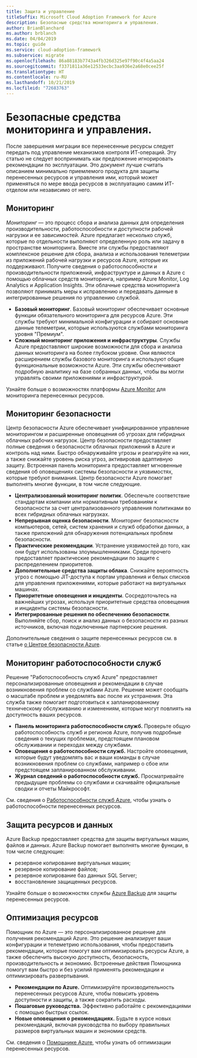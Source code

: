 ```yaml
---
title: Защита и управление
titleSuffix: Microsoft Cloud Adoption Framework for Azure
description: Безопасные средства мониторинга и управления.
author: BrianBlanchard
ms.author: brblanch
ms.date: 04/04/2019
ms.topic: guide
ms.service: cloud-adoption-framework
ms.subservice: migrate
ms.openlocfilehash: 86a88183b7743a4fb326d325e97f90c4f4a5aa24
ms.sourcegitcommit: f3371811a36e12533ecbc3aa936e2a68e0cee25f
ms.translationtype: HT
ms.contentlocale: ru-RU
ms.lasthandoff: 10/21/2019
ms.locfileid: "72683763"
---
```

# <a name="secure-monitoring-and-management-tools"></a>Безопасные средства мониторинга и управления.

После завершения миграции все перенесенные ресурсы следует передать под управление механизмов контроля ИТ-операций. Эту статью не следует воспринимать как предложение игнорировать рекомендации по эксплуатации. Это документ лучше считать описанием минимально приемлемого продукта для защиты перенесенных ресурсов и управления ими, который может применяться по мере ввода ресурсов в эксплуатацию самим ИТ-отделом или независимо от него.

## <a name="monitoring"></a>Мониторинг

*Мониторинг* — это процесс сбора и анализа данных для определения производительности, работоспособности и доступности рабочей нагрузки и ее зависимостей. Azure предлагает несколько служб, которые по отдельности выполняют определенную роль или задачу в пространстве мониторинга. Вместе эти службы предоставляют комплексное решение для сбора, анализа и использования телеметрии из приложений рабочей нагрузки и ресурсов Azure, которые их поддерживают. Получите сведения о работоспособности и производительности приложений, инфраструктуре и данных в Azure с помощью облачных средств мониторинга, например Azure Monitor, Log Analytics и Application Insights. Эти облачные средства мониторинга позволяют принимать меры к исправлению и передавать данные в интегрированные решения по управлению службой.

- **Базовый мониторинг**. Базовый мониторинг обеспечивает основные функции обязательного мониторинга для ресурсов Azure. Эти службы требуют минимальной конфигурации и собирают основные данные телеметрии, которые используются службами мониторинга уровня "Премиум".
- **Сложный мониторинг приложения и инфраструктуры**. Службы Azure предоставляют широкие возможности для сбора и анализа данных мониторинга на более глубоком уровне. Они являются расширением службы базового мониторинга и используют общие функциональные возможности Azure. Эти службы обеспечивают подробную аналитику на базе собранных данных, чтобы вы могли управлять своими приложениями и инфраструктурой.

Узнайте больше о возможностях платформы [Azure Monitor](https://docs.microsoft.com/azure/azure-monitor/overview) для мониторинга перенесенных ресурсов.

## <a name="security-monitoring"></a>Мониторинг безопасности

Центр безопасности Azure обеспечивает унифицированное управление мониторингом и расширенные оповещения об угрозах для гибридных облачных рабочих нагрузок. Центр безопасности предоставляет полные сведения о безопасности облачных приложений в Azure и контроль над ними. Быстро обнаруживайте угрозы и реагируйте на них, а также снижайте уровень риска угроз, активировав адаптивную защиту. Встроенная панель мониторинга предоставляет мгновенные сведения об оповещениях системы безопасности и уязвимостях, которые требуют внимания. Центр безопасности Azure помогает выполнять многие функции, в том числе следующие.

- **Централизованный мониторинг политик**. Обеспечьте соответствие стандартам компании или нормативным требованиям к безопасности за счет централизованного управления политиками во всех гибридных облачных нагрузках.
- **Непрерывная оценка безопасности**. Мониторинг безопасности компьютеров, сетей, систем хранения и служб обработки данных, а также приложений для обнаружения потенциальных проблем безопасности.
- **Практические рекомендации**. Устранение уязвимостей до того, как они будут использованы злоумышленниками. Среди прочего предоставляет практические рекомендации по защите с распределением приоритетов.
- **Дополнительные средства защиты облака**. Снижайте вероятность угроз с помощью JIT-доступа к портам управления и белых списков для управления приложениями, которые работают на виртуальных машинах.
- **Приоритетные оповещения и инциденты**. Сосредоточьтесь на важнейших угрозах, используя приоритетные средства оповещения и инциденты системы безопасности.
- **Интегрированные решения по обеспечению безопасности**. Выполняйте сбор, поиск и анализ данных о безопасности из разных источников, включая подключенные партнерские решения.

Дополнительные сведения о защите перенесенных ресурсов см. в статье [о Центре безопасности Azure](https://docs.microsoft.com/azure/security-center).

## <a name="service-health-monitoring"></a>Мониторинг работоспособности служб

Решение "Работоспособность служб Azure" предоставляет персонализированные оповещения и рекомендации в случае возникновения проблем со службами Azure. Решение может сообщать о масштабе проблем и уведомлять вас после их устранения. Эта служба также помогает подготовиться к запланированному техническому обслуживанию и изменениям, которые могут повлиять на доступность ваших ресурсов.

- **Панель мониторинга работоспособности служб.** Проверьте общую работоспособность служб и регионов Azure, получив подробные сведения о текущих проблемах, предстоящем плановом обслуживании и переходах между службами.
- **Оповещения о работоспособности служб.** Настройте оповещения, которые будут уведомлять вас и ваши команды в случае возникновения проблем со службами, например о сбое или предстоящем запланированном обслуживании.
- **Журнал сведений о работоспособности служб.** Просматривайте предыдущие проблемы со службами и скачивайте официальные сводки и отчеты Майкрософт.

См. сведения о [Работоспособности служб Azure](https://docs.microsoft.com/azure/service-health), чтобы узнать о работоспособности перенесенных ресурсов.

## <a name="protect-assets-and-data"></a>Защита ресурсов и данных

Azure Backup предоставляет средства для защиты виртуальных машин, файлов и данных. Azure Backup помогает выполнять многие функции, в том числе следующие:

- резервное копирование виртуальных машин;
- резервное копирование файлов;
- резервное копирование баз данных SQL Server;
- восстановление защищенных ресурсов.

Узнайте больше о возможностях службы [Azure Backup](https://docs.microsoft.com/azure/backup) для защиты перенесенных ресурсов.

## <a name="optimize-resources"></a>Оптимизация ресурсов

Помощник по Azure — это персонализированное решение для получения рекомендаций Azure. Это решение анализирует ваши конфигурации и телеметрию использования, чтобы предоставить рекомендации, которые помогут вам оптимизировать ресурсы Azure, а также обеспечить высокую доступность, безопасность, производительность и экономию. Встроенные действия Помощника помогут вам быстро и без усилий применять рекомендации и оптимизировать развертывания.

- **Рекомендации по Azure.** Оптимизируйте производительность перенесенных ресурсов Azure, чтобы повысить уровень доступности и защиты, а также сократить расходы.
- **Пошаговые руководства.** Эффективно работайте с рекомендациями с помощью быстрых ссылок.
- **Новые оповещения о рекомендациях.** Будьте в курсе новых рекомендаций, включая руководства по выбору правильных размеров виртуальных машин и экономии средств.

См. сведения о [Помощнике Azure](https://docs.microsoft.com/azure/advisor/advisor-overview), чтобы узнать об оптимизации перенесенных ресурсов.

